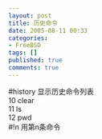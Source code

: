 ```yaml
---
layout: post
title: 历史命令
date: 2005-08-11 00:33
categories:
- FreeBSD
tags: []
published: true
comments: true
---
```

<p><p>#history 显示历史命令列表<br />10 clear<br />11 ls<br />12 pwd<br />#!n 用第n条命令</p></p>
